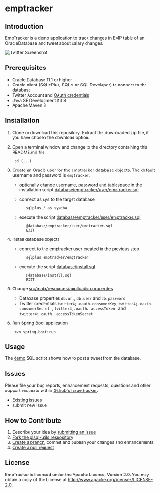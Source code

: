 # emptracker

## Introduction
EmpTracker is a demo application to track changes in EMP table of an OracleDatabase and tweet about salary changes.

![Twitter Screenshot](https://raw.github.com/PhilippSalvisberg/emptracker/master/src/main/resources/twitter_emptracker_scott_miller.png)

## Prerequisites

* Oracle Database 11.1 or higher
* Oracle client (SQL\*Plus, SQLcl or SQL Developer) to connect to the database
* Twitter Account and [OAuth credentials](https://apps.twitter.com/)
* Java SE Development Kit 8
* Apache Maven 3

## Installation

1. Clone or download this repository. Extract the downloaded zip file, if you have chosen the download option.

2. Open a terminal window and change to the directory containing this README.md file

		cd (...)

3. Create an Oracle user for the emptracker database objects. The default username and password is ```emptracker```.
   * optionally change username, password and tablespace in the installation script [database/emptracker/user/emptracker.sql](https://github.com/PhilippSalvisberg/emptracker/blob/master/database/emptracker/user/emptracker.sql)

   * connect as sys to the target database

			sqlplus / as sysdba

   * execute the script [database/emptracker/user/emptracker.sql](https://github.com/PhilippSalvisberg/emptracker/blob/master/database/emptracker/user/emptracker.sql)

			@database/emptracker/user/emptracker.sql
			EXIT

4. Install database objects

   * connect to the emptracker user created in the previous step

			sqlplus emptracker/emptracker

   * execute the script [database/install.sql](https://github.com/PhilippSalvisberg/emptracker/blob/master/database/install.sql)

			@database/install.sql
			EXIT

5. Change [src/main/resources/application.properties](https://github.com/PhilippSalvisberg/emptracker/blob/master/src/main/resources/application.properties)

   * Database properties ```db.url```, ```db.user``` and ```db.password```
   * Twitter credentials ```twitter4j.oauth.consumerKey```, ```twitter4j.oauth. consumerSecret ```, ```twitter4j.oauth. accessToken ``` and ```twitter4j.oauth. accessTokenSecret ```

6. Run Spring Boot application

		mvn spring-boot:run
		
## Usage

The [demo](https://github.com/PhilippSalvisberg/emptracker/blob/master/database/demo/demo.sql) SQL script shows how to post a tweet from the database.

## Issues

Please file your bug reports, enhancement requests, questions and other support requests within [Github's issue tracker](https://help.github.com/articles/about-issues/):

* [Existing issues](https://github.com/PhilippSalvisberg/emptracker/issues)
* [submit new issue](https://github.com/PhilippSalvisberg/emptracker/issues/new)

## How to Contribute

1. Describe your idea by [submitting an issue](https://github.com/PhilippSalvisberg/emptracker/issues/new)
2. [Fork the plsql-utils respository](https://github.com/PhilippSalvisberg/emptracker/fork)
3. [Create a branch](https://help.github.com/articles/creating-and-deleting-branches-within-your-repository/), commit and publish your changes and enhancements
4. [Create a pull request](https://help.github.com/articles/creating-a-pull-request/)

## License

EmpTracker is licensed under the Apache License, Version 2.0. You may obtain a copy of the License at <http://www.apache.org/licenses/LICENSE-2.0>.
